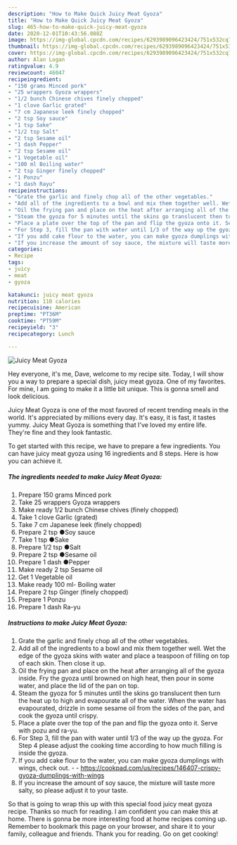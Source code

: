 ```yaml
---
description: "How to Make Quick Juicy Meat Gyoza"
title: "How to Make Quick Juicy Meat Gyoza"
slug: 465-how-to-make-quick-juicy-meat-gyoza
date: 2020-12-01T10:43:56.088Z
image: https://img-global.cpcdn.com/recipes/6293989096423424/751x532cq70/juicy-meat-gyoza-recipe-main-photo.jpg
thumbnail: https://img-global.cpcdn.com/recipes/6293989096423424/751x532cq70/juicy-meat-gyoza-recipe-main-photo.jpg
cover: https://img-global.cpcdn.com/recipes/6293989096423424/751x532cq70/juicy-meat-gyoza-recipe-main-photo.jpg
author: Alan Logan
ratingvalue: 4.9
reviewcount: 46047
recipeingredient:
- "150 grams Minced pork"
- "25 wrappers Gyoza wrappers"
- "1/2 bunch Chinese chives finely chopped"
- "1 clove Garlic grated"
- "7 cm Japanese leek finely chopped"
- "2 tsp Soy sauce"
- "1 tsp Sake"
- "1/2 tsp Salt"
- "2 tsp Sesame oil"
- "1 dash Pepper"
- "2 tsp Sesame oil"
- "1 Vegetable oil"
- "100 ml Boiling water"
- "2 tsp Ginger finely chopped"
- "1 Ponzu"
- "1 dash Rayu"
recipeinstructions:
- "Grate the garlic and finely chop all of the other vegetables."
- "Add all of the ingredients to a bowl and mix them together well. Wet the edge of the gyoza skins with water and place a teaspoon of filling on top of each skin. Then close it up."
- "Oil the frying pan and place on the heat after arranging all of the gyoza inside. Fry the gyoza until browned on high heat, then pour in some water, and place the lid of the pan on top."
- "Steam the gyoza for 5 minutes until the skins go translucent then turn the heat up to high and evapourate all of the water. When the water has evapourated, drizzle in some sesame oil from the sides of the pan, and cook the gyoza until crispy."
- "Place a plate over the top of the pan and flip the gyoza onto it. Serve with pozu and ra-yu."
- "For Step 3, fill the pan with water until 1/3 of the way up the gyoza. For Step 4 please adjust the cooking time according to how much filling is inside the gyoza."
- "If you add cake flour to the water, you can make gyoza dumplings with wings, check out.  https://cookpad.com/us/recipes/146407-crispy-gyoza-dumplings-with-wings"
- "If you increase the amount of soy sauce, the mixture will taste more salty, so please adjust it to your taste."
categories:
- Recipe
tags:
- juicy
- meat
- gyoza

katakunci: juicy meat gyoza 
nutrition: 110 calories
recipecuisine: American
preptime: "PT36M"
cooktime: "PT59M"
recipeyield: "3"
recipecategory: Lunch

---
```



![Juicy Meat Gyoza](https://img-global.cpcdn.com/recipes/6293989096423424/751x532cq70/juicy-meat-gyoza-recipe-main-photo.jpg)

Hey everyone, it's me, Dave, welcome to my recipe site. Today, I will show you a way to prepare a special dish, juicy meat gyoza. One of my favorites. For mine, I am going to make it a little bit unique. This is gonna smell and look delicious.



Juicy Meat Gyoza is one of the most favored of recent trending meals in the world. It's appreciated by millions every day. It's easy, it is fast, it tastes yummy. Juicy Meat Gyoza is something that I've loved my entire life. They're fine and they look fantastic.


To get started with this recipe, we have to prepare a few ingredients. You can have juicy meat gyoza using 16 ingredients and 8 steps. Here is how you can achieve it.

<!--inarticleads1-->

##### The ingredients needed to make Juicy Meat Gyoza:

1. Prepare 150 grams Minced pork
1. Take 25 wrappers Gyoza wrappers
1. Make ready 1/2 bunch Chinese chives (finely chopped)
1. Take 1 clove Garlic (grated)
1. Take 7 cm Japanese leek (finely chopped)
1. Prepare 2 tsp ●Soy sauce
1. Take 1 tsp ●Sake
1. Prepare 1/2 tsp ●Salt
1. Prepare 2 tsp ●Sesame oil
1. Prepare 1 dash ●Pepper
1. Make ready 2 tsp Sesame oil
1. Get 1 Vegetable oil
1. Make ready 100 ml- Boiling water
1. Prepare 2 tsp Ginger (finely chopped)
1. Prepare 1 Ponzu
1. Prepare 1 dash Ra-yu




<!--inarticleads2-->

##### Instructions to make Juicy Meat Gyoza:

1. Grate the garlic and finely chop all of the other vegetables.
1. Add all of the ingredients to a bowl and mix them together well. Wet the edge of the gyoza skins with water and place a teaspoon of filling on top of each skin. Then close it up.
1. Oil the frying pan and place on the heat after arranging all of the gyoza inside. Fry the gyoza until browned on high heat, then pour in some water, and place the lid of the pan on top.
1. Steam the gyoza for 5 minutes until the skins go translucent then turn the heat up to high and evapourate all of the water. When the water has evapourated, drizzle in some sesame oil from the sides of the pan, and cook the gyoza until crispy.
1. Place a plate over the top of the pan and flip the gyoza onto it. Serve with pozu and ra-yu.
1. For Step 3, fill the pan with water until 1/3 of the way up the gyoza. For Step 4 please adjust the cooking time according to how much filling is inside the gyoza.
1. If you add cake flour to the water, you can make gyoza dumplings with wings, check out. -  - https://cookpad.com/us/recipes/146407-crispy-gyoza-dumplings-with-wings
1. If you increase the amount of soy sauce, the mixture will taste more salty, so please adjust it to your taste.




So that is going to wrap this up with this special food juicy meat gyoza recipe. Thanks so much for reading. I am confident you can make this at home. There is gonna be more interesting food at home recipes coming up. Remember to bookmark this page on your browser, and share it to your family, colleague and friends. Thank you for reading. Go on get cooking!
